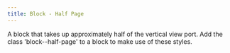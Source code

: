 ```yaml
---
title: Block - Half Page
---
```

A block that takes up approximately half of the vertical view port. Add the class 'block--half-page' to a block to make use of these styles.
